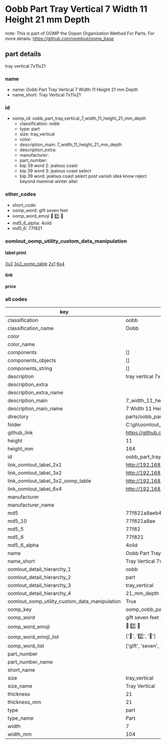 # Oobb Part Tray Vertical 7 Width 11 Height 21 mm Depth  

note: This is part of OOMP the Oopen Organization Method For Parts. For more details: https://github.com/oomlout/oomp_base

##  part details
  



tray vertical 7x11x21



### name
* name: Oobb Part Tray Vertical 7 Width 11 Height 21 mm Depth
* name_short: Tray Vertical 7x11x21 
### id
* oomp_id: oobb_part_tray_vertical_7_width_11_height_21_mm_depth
  * classification: oobb
  * type: part
  * size: tray_vertical
  * color: 
  * description_main: 7_width_11_height_21_mm_depth
  * description_extra: 
  * manufacturer: 
  * part_number: 
  * bip 39 word 2: jealous coast
  * bip 39 word 3: jealous coast select
  * bip 39 word: jealous coast select post vanish idea know reject beyond mammal winter alter

### other_codes
* short_code: 
* oomp_word: gift seven feet
* oomp_word_emoji :gift: :seven: :feet:
* md5_6_alpha: 4oild
* md5_6: 77f821






### oomlout_oomp_utility_custom_data_manipulation
#### label print
[3x2](http://192.168.1.245:1112/?label=oomp%204oild)
[3x2_oomp_table](http://192.168.1.108:1112/?label=oomp%204oild)
[2x1](http://192.168.1.242:1112/?label=oomp%204oild)
[6x4](http://192.168.1.55:1112/?label=oomp%204oild)    

#### link

                              

#### price







### all codes 
| key | value |  
| --- | --- |  
| classification | oobb |  
| classification_name | Oobb |  
| color |  |  
| color_name |  |  
| components | [] |  
| components_objects | [] |  
| components_string | [] |  
| description | tray vertical 7x11x21 |  
| description_extra |  |  
| description_extra_name |  |  
| description_main | 7_width_11_height_21_mm_depth |  
| description_main_name | 7 Width 11 Height 21 mm Depth |  
| directory | parts/oobb_part_tray_vertical_7_width_11_height_21_mm_depth |  
| folder | C:\gh\oomlout_oobb_version_4_generated_parts\parts\oobb_part_tray_vertical_7_width_11_height_21_mm_depth |  
| github_link | https://github.com/oomlout/oomlout_oomp_part_src/tree/main/parts/oobb_part_tray_vertical_7_width_11_height_21_mm_depth |  
| height | 11 |  
| height_mm | 164 |  
| id | oobb_part_tray_vertical_7_width_11_height_21_mm_depth |  
| link_oomlout_label_2x1 | http://192.168.1.242:1112/?label=oomp%204oild |  
| link_oomlout_label_3x2 | http://192.168.1.245:1112/?label=oomp%204oild |  
| link_oomlout_label_3x2_oomp_table | http://192.168.1.108:1112/?label=oomp%204oild |  
| link_oomlout_label_6x4 | http://192.168.1.55:1112/?label=oomp%204oild |  
| manufacturer |  |  
| manufacturer_name |  |  
| md5 | 77f821a8aeb4ef7dc1f8aa8b868b33bc |  
| md5_10 | 77f821a8ae |  
| md5_5 | 77f82 |  
| md5_6 | 77f821 |  
| md5_6_alpha | 4oild |  
| name | Oobb Part Tray Vertical 7 Width 11 Height 21 mm Depth |  
| name_short | Tray Vertical 7x11x21  |  
| oomlout_detail_hierarchy_1 | oobb |  
| oomlout_detail_hierarchy_2 | part |  
| oomlout_detail_hierarchy_3 | tray_vertical |  
| oomlout_detail_hierarchy_4 | 21_mm_depth |  
| oomlout_oomp_utility_custom_data_manipulation | True |  
| oomp_key | oomp_oobb_part_tray_vertical_7_width_11_height_21_mm_depth |  
| oomp_word | gift seven feet |  
| oomp_word_emoji | :gift: :seven: :feet: |  
| oomp_word_emoji_list | [':gift:', ':seven:', ':feet:'] |  
| oomp_word_list | ['gift', 'seven', 'feet'] |  
| part_number |  |  
| part_number_name |  |  
| short_name |  |  
| size | tray_vertical |  
| size_name | Tray Vertical |  
| thickness | 21 |  
| thickness_mm | 21 |  
| type | part |  
| type_name | Part |  
| width | 7 |  
| width_mm | 104 |  
